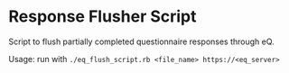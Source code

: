 # Response Flusher Script
Script to flush partially completed questionnaire responses through eQ.

Usage: run with `./eq_flush_script.rb <file_name> https://<eq_server>`
